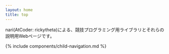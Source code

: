 ```yaml
---
layout: home
title: top
---
```


nari(AtCoder: rickytheta)による、競技プログラミング用ライブラリとそれらの説明用Webページです。

{% include components/child-navigation.md %}
